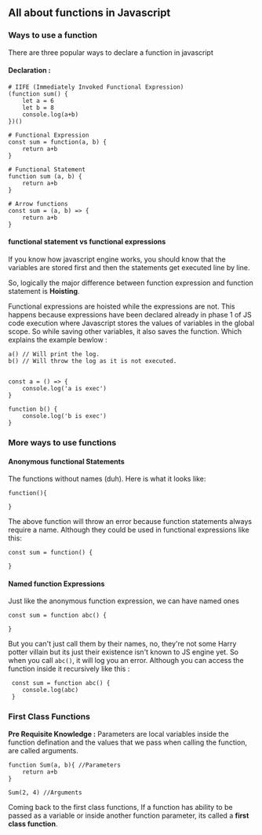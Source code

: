 <!-- Anonymous
First class functions
statement vs expression -->

## All about functions in Javascript

### Ways to use a function

There are three popular ways to declare a function in javascript

#### Declaration :
```
# IIFE (Immediately Invoked Functional Expression)
(function sum() {
    let a = 6
    let b = 8
    console.log(a+b)
})()

# Functional Expression
const sum = function(a, b) {
    return a+b
}

# Functional Statement
function sum (a, b) {
    return a+b
}

# Arrow functions
const sum = (a, b) => {
    return a+b
}

```

#### functional statement vs functional expressions
If you know how javascript engine works, you should know that the variables are stored first and then the statements get executed line by line.

So, logically the major difference between function expression and function statement is **Hoisting**.

Functional expressions are hoisted while the expressions are not. This happens because expressions have been declared already in phase 1 of JS code execution where Javascript stores the values of variables in the global scope. So while saving other variables, it also saves the function.
Which explains the example bewlow : 
```
a() // Will print the log.
b() // Will throw the log as it is not executed.


const a = () => {
    console.log('a is exec')
}

function b() {
    console.log('b is exec')
}

```

### More ways to use functions
#### Anonymous functional Statements
The functions without names (duh). Here is what it looks like:
```
function(){

}

```
The above function will throw an error because function statements always require a name. Although they could be used in functional expressions like this: 
 ```
 const sum = function() {

 }
 
 ```

#### Named function Expressions
Just like the anonymous function expression, we can have named ones

 ```
 const sum = function abc() {

 }
 
 ```

But you can't just call them by their names, no, they're not some Harry potter villain but its just their existence isn't known to JS engine yet. So when you call ```abc()```, it will log you an error. Although you can access the function inside it recursively like this : 

```
 const sum = function abc() {
    console.log(abc)
 }

```

### First Class Functions

**Pre Requisite Knowledge :**
Parameters are local variables inside the function defination and the values that we pass when calling the function, are called arguments.
```
function Sum(a, b){ //Parameters
    return a+b
}

Sum(2, 4) //Arguments

```

Coming back to the first class functions, If a function has ability to be passed as a variable or inside another function parameter, its called a **first class function**.

